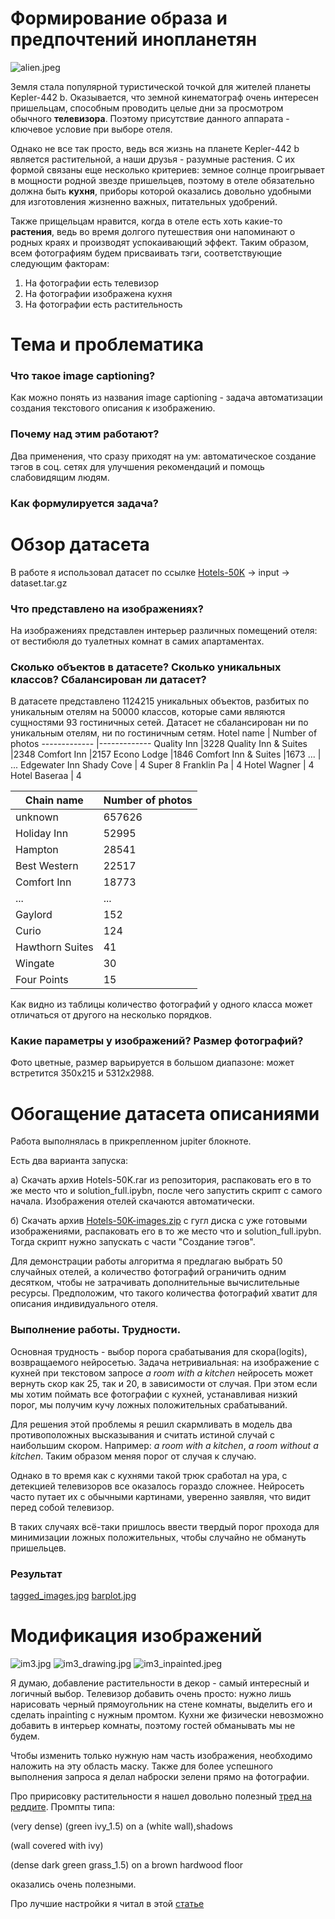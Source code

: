 # Формирование образа и предпочтений инопланетян
![alien.jpeg](https://github.com/underham2ter/sirius-ml-2023/blob/main/alien.jpeg?raw=true)

Земля стала популярной туристической точкой для жителей планеты Kepler-442 b. Оказывается, что земной кинематограф очень интересен пришельцам, способным проводить целые дни за просмотром обычного **телевизора**. Поэтому присутствие данного аппарата - ключевое условие при выборе отеля. 

Однако не все так просто, ведь вся жизнь на планете Kepler-442 b является растительной, а наши друзья - разумные растения. С их формой связаны еще несколько критериев: земное солнце проигрывает в мощности родной звезде пришельцев, поэтому в отеле обязательно должна быть **кухня**, приборы которой оказались довольно удобными для изготовления жизненно важных, питательных удобрений.

Также прищельцам нравится, когда в отеле есть хоть какие-то **растения**, ведь во время долгого путешествия они напоминают о родных краях и производят успокаивающий эффект.
Таким образом, всем фотографиям будем присваивать тэги, соответствующие следующим факторам: 
1. На фотографии есть телевизор
1. На фотографии изображена кухня
1. На фотографии есть растительность

# Тема и проблематика
### Что такое image captioning?
Как можно понять из названия image captioning - задача автоматизации создания текстового описания к изображению.
### Почему над этим работают?
Два применения, что сразу приходят на ум: автоматическое создание тэгов в соц. сетях для улучшения рекомендаций и помощь слабовидящим людям.
### Как формулируется задача?

# Обзор датасета
В работе я использовал датасет по ссылке [Hotels-50K](https://github.com/GWUvision/Hotels-50K) -> input -> dataset.tar.gz
### Что представлено на изображениях?
На изображениях представлен интерьер различных помещений отеля: от вестибюля до туалетных комнат в самих апартаментах.
### Сколько объектов в датасете? Сколько уникальных классов? Сбалансирован ли датасет?
В датасете представлено 1124215 уникальных объектов, разбитых по уникальным отелям на 50000 классов, которые сами являются сущностями 93 гостиничных сетей. Датасет не сбалансирован ни по уникальным отелям, ни по гостиничным сетям.
Hotel name | Number of photos
------------- |-------------
Quality Inn                 |3228
Quality Inn & Suites        |2348
Comfort Inn                 |2157
Econo Lodge                 |1846
Comfort Inn & Suites        |1673
...                         | ... 
Edgewater Inn Shady Cove     |  4
Super 8 Franklin Pa          |  4
Hotel Wagner                 |  4
Hotel Baseraa                 | 4

Chain name | Number of photos
------------- |-------------
unknown            |657626
Holiday Inn         |52995
Hampton             |28541
Best Western        |22517
Comfort Inn         |18773
...                    | ...  
Gaylord               |152
Curio                 |124
Hawthorn Suites        |41
Wingate                |30
Four Points            |15


Как видно из таблицы количество фотографий у одного класса может отличаться от другого на несколько порядков.
### Какие параметры у изображений? Размер фотографий?
Фото цветные, размер варьируется в большом диапазоне: может встретится 350x215 и 5312x2988.

# Обогащение датасета описаниями
Работа выполнялась в прикрепленном jupiter блокноте.

Есть два варианта запуска:

а) Скачать архив Hotels-50K.rar из репозитория, распаковать его в то же место что и solution_full.ipybn, после чего запустить скрипт с самого начала. Изображения отелей скачаются автоматически.

б) Скачать архив [Hotels-50K-images.zip](https://drive.google.com/file/d/1p4XIQRByxm0ct4672lC6g6yw6WQaYPC-/view?usp=sharing) с гугл диска с уже готовыми изображениями, распаковать его в то же место что и solution_full.ipybn. Тогда скрипт нужно запускать с части "Создание тэгов".

Для демонстрации работы алгоритма я предлагаю выбрать 50 случайных отелей, а количество фотографий ограничить одним десятком, чтобы не затрачивать дополнительные вычислительные ресурсы. Предположим, что такого количества фотографий хватит для описания индивидуального отеля.

### Выполнение работы. Трудности.
Основная трудность - выбор порога срабатывания для скора(logits), возвращаемого нейросетью. Задача нетривиальная: на изображение с кухней при текстовом запросе *a room with a kitchen* нейросеть может вернуть скор как 25, так и 20, в зависимости от случая. При этом если мы хотим поймать все фотографии с кухней, устанавливая низкий порог, мы получим кучу ложных положительных срабатываний.

Для решения этой проблемы я решил скармливать в модель два противоположных высказывания и считать истиной случай с наибольшим скором. Например: *a room with a kitchen*,  *a room without a kitchen*. Таким образом меняя порог от случая к случаю.

Однако в то время как с кухнями такой трюк сработал на ура, с детекцией телевизоров все оказалось гораздо сложнее. Нейросеть часто путает их с обычными картинами, уверенно заявляя, что видит перед собой телевизор.

В таких случаях всё-таки пришлось ввести твердый порог прохода для минимизации ложных положительных, чтобы случайно не обмануть пришельцев.

### Результат
[tagged_images.jpg](https://github.com/underham2ter/sirius-ml-2023/blob/main/tagged_images.jpg?raw=true)
[barplot.jpg](https://github.com/underham2ter/sirius-ml-2023/blob/main/tas_barplot.jpg?raw=true)
# Модификация изображений
![im3.jpg](https://github.com/underham2ter/sirius-ml-2023/blob/main/im3.jpg?raw=true)
![im3_drawing.jpg](https://github.com/underham2ter/sirius-ml-2023/blob/main/im3_drawing.jpg?raw=true)
![im3_inpainted.jpeg](https://github.com/underham2ter/sirius-ml-2023/blob/main/im3_inpainted.jpeg?raw=true)

Я думаю, добавление растительности в декор - самый интересный и логичный выбор. Телевизор добавить очень просто: нужно лишь нарисовать черный прямоугольник на стене комнаты, выделить его и сделать inpainting с нужным промтом. Кухни же физически невозможно добавить в интерьер комнаты, поэтому гостей обманывать мы не будем. 

Чтобы изменить только нужную нам часть изображения, необходимо наложить на эту область маску. Также для более успешного выполнения запроса я делал наброски зелени прямо на фотографии.

Про пририсовку растительности я нашел довольно полезный [тред на реддите](https://www.reddit.com/r/StableDiffusion/comments/10qq4fm/i_cant_make_sd_to_fill_this_room_with_way_more/). Промпты типа:

(very dense) (green ivy_1.5) on a (white wall),shadows

(wall covered with ivy)

(dense dark green grass_1.5)  on a brown hardwood floor

оказались очень полезными.

Про лучшие настройки я читал в этой [статье](https://stable-diffusion-art.com/inpainting_basics/)
